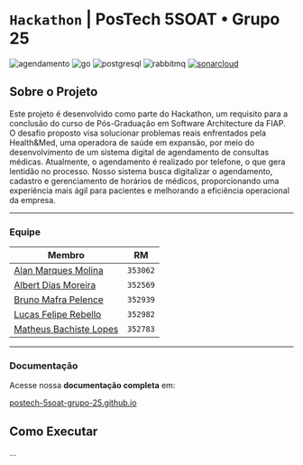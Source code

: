 # `Hackathon` | PosTech 5SOAT • Grupo 25

![agendamento](https://img.shields.io/badge/agendamento-blue?color=%23d63865) ![go](https://img.shields.io/badge/Go-505050?logo=go&logoColor=FFFFFF&labelColor=00ADD8) ![postgresql](https://img.shields.io/badge/PostgreSQL-505050?logo=postgresql&logoColor=FFFFFF&labelColor=4169E1) ![rabbitmq](https://img.shields.io/badge/RabbitMQ-505050?logo=rabbitmq&logoColor=FFFFFF&labelColor=FF6600) [![sonarcloud](https://sonarcloud.io/api/project_badges/measure?project=postech-5soat-grupo-25_hackathon-agendamento&metric=alert_status)](https://sonarcloud.io/summary/new_code?id=postech-5soat-grupo-25_hackathon-agendamento)

## Sobre o Projeto

Este projeto é desenvolvido como parte do Hackathon, um requisito para a conclusão do curso de Pós-Graduação em Software Architecture da FIAP. O desafio proposto visa solucionar problemas reais enfrentados pela Health&Med, uma operadora de saúde em expansão, por meio do desenvolvimento de um sistema digital de agendamento de consultas médicas. Atualmente, o agendamento é realizado por telefone, o que gera lentidão no processo. Nosso sistema busca digitalizar o agendamento, cadastro e gerenciamento de horários de médicos, proporcionando uma experiência mais ágil para pacientes e melhorando a eficiência operacional da empresa.

---

### Equipe

| Membro                                                                        | RM       |
|-------------------------------------------------------------------------------|----------|
| [Alan Marques Molina](https://www.linkedin.com/in/alanmmolina/)               | `353062` |
| [Albert Dias Moreira](https://www.linkedin.com/in/albert-moreira-62b9272b/)   | `352569` |
| [Bruno Mafra Pelence](https://www.linkedin.com/in/bruno-mafra-pelence/)       | `352939` |
| [Lucas Felipe Rebello](https://www.linkedin.com/in/lucas-rebello-b01849112/)  | `352982` |
| [Matheus Bachiste Lopes](https://www.linkedin.com/in/matheus-bachiste-lopes/) | `352783` |

---

### Documentação

Acesse nossa **documentação completa** em:

[postech-5soat-grupo-25.github.io](https://postech-5soat-grupo-25.github.io/)

## Como Executar

...